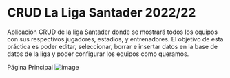 # CRUD La Liga Santader 2022/22
Aplicación CRUD de la liga Santader donde se mostrará todos los equipos con sus respectivos jugadores, estadios, y entrenadores. El objetivo de esta práctica es poder editar, seleccionar, borrar e insertar datos en la base de datos de la liga y poder configurar los equipos como queramos.

Página Principal 
![image](https://user-images.githubusercontent.com/91873665/152847054-92ab5f3f-256c-452c-810a-97b6a0d0a779.png)
